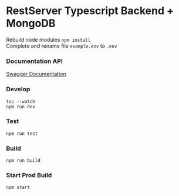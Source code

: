 # RestServer Typescript Backend + MongoDB

Rebuild node modules ```npm install```\
Complete and rename file ```example.env``` to ```.env```


### Documentation API
[Swagger Documentation](http://URL:PORT/api-docs)

### Develop
``` tsc --watch ```\
``` npm run dev ```

### Test
``` npm run test ```

### Build
``` npm run build ```

### Start Prod Build
``` npm start ```